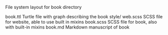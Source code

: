File system layout for book directory

book.ttl
	Turtle file with graph describing the book
style/
	web.scss
		SCSS file for website, able to use built in mixins
	book.scss
		SCSS file for book, also with built-in mixins
book.md
	Markdown manuscript of book